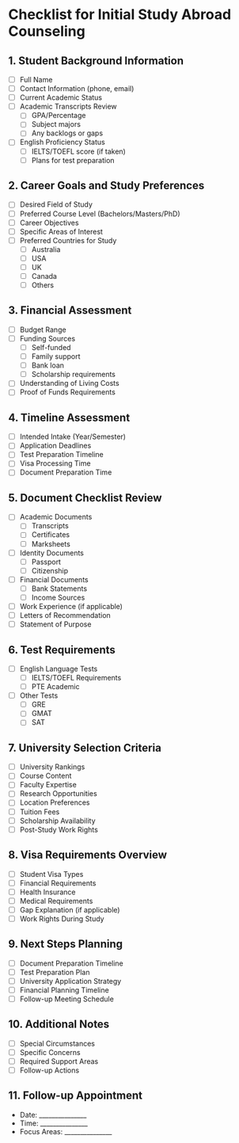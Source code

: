 # Checklist for Initial Study Abroad Counseling

## 1. Student Background Information
- [ ] Full Name
- [ ] Contact Information (phone, email)
- [ ] Current Academic Status
- [ ] Academic Transcripts Review
  - [ ] GPA/Percentage
  - [ ] Subject majors
  - [ ] Any backlogs or gaps
- [ ] English Proficiency Status
  - [ ] IELTS/TOEFL score (if taken)
  - [ ] Plans for test preparation

## 2. Career Goals and Study Preferences
- [ ] Desired Field of Study
- [ ] Preferred Course Level (Bachelors/Masters/PhD)
- [ ] Career Objectives
- [ ] Specific Areas of Interest
- [ ] Preferred Countries for Study
  - [ ] Australia
  - [ ] USA
  - [ ] UK
  - [ ] Canada
  - [ ] Others

## 3. Financial Assessment
- [ ] Budget Range
- [ ] Funding Sources
  - [ ] Self-funded
  - [ ] Family support
  - [ ] Bank loan
  - [ ] Scholarship requirements
- [ ] Understanding of Living Costs
- [ ] Proof of Funds Requirements

## 4. Timeline Assessment
- [ ] Intended Intake (Year/Semester)
- [ ] Application Deadlines
- [ ] Test Preparation Timeline
- [ ] Visa Processing Time
- [ ] Document Preparation Time

## 5. Document Checklist Review
- [ ] Academic Documents
  - [ ] Transcripts
  - [ ] Certificates
  - [ ] Marksheets
- [ ] Identity Documents
  - [ ] Passport
  - [ ] Citizenship
- [ ] Financial Documents
  - [ ] Bank Statements
  - [ ] Income Sources
- [ ] Work Experience (if applicable)
- [ ] Letters of Recommendation
- [ ] Statement of Purpose

## 6. Test Requirements
- [ ] English Language Tests
  - [ ] IELTS/TOEFL Requirements
  - [ ] PTE Academic
- [ ] Other Tests
  - [ ] GRE
  - [ ] GMAT
  - [ ] SAT

## 7. University Selection Criteria
- [ ] University Rankings
- [ ] Course Content
- [ ] Faculty Expertise
- [ ] Research Opportunities
- [ ] Location Preferences
- [ ] Tuition Fees
- [ ] Scholarship Availability
- [ ] Post-Study Work Rights

## 8. Visa Requirements Overview
- [ ] Student Visa Types
- [ ] Financial Requirements
- [ ] Health Insurance
- [ ] Medical Requirements
- [ ] Gap Explanation (if applicable)
- [ ] Work Rights During Study

## 9. Next Steps Planning
- [ ] Document Preparation Timeline
- [ ] Test Preparation Plan
- [ ] University Application Strategy
- [ ] Financial Planning Timeline
- [ ] Follow-up Meeting Schedule

## 10. Additional Notes
- [ ] Special Circumstances
- [ ] Specific Concerns
- [ ] Required Support Areas
- [ ] Follow-up Actions

## 11. Follow-up Appointment
- Date: _______________
- Time: _______________
- Focus Areas: _______________


